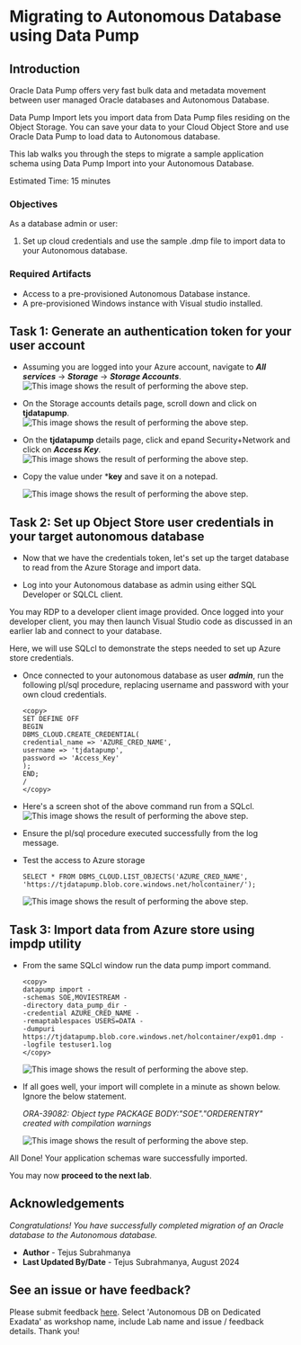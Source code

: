 # Migrating to Autonomous Database using Data Pump

## Introduction
Oracle Data Pump offers very fast bulk data and metadata movement between user managed Oracle databases and Autonomous Database.

Data Pump Import lets you import data from Data Pump files residing on the Object Storage. You can save your data to your Cloud Object Store and use Oracle Data Pump to load data to Autonomous database.

This lab walks you through the steps to migrate a sample application schema using Data Pump Import into your Autonomous Database.

Estimated Time: 15 minutes


### Objectives

As a database admin or user:
1. Set up cloud credentials and use the sample .dmp file to import data to your Autonomous database.


### Required Artifacts
- Access to a pre-provisioned Autonomous Database instance.
- A pre-provisioned Windows instance with Visual studio installed.


## Task 1: Generate an authentication token for your user account

- Assuming you are logged into your Azure account, navigate to ***All services*** -> ***Storage*** -> ***Storage Accounts***.
    ![This image shows the result of performing the above step.](./images/storage.png " ") 

- On the Storage accounts details page, scroll down and click on **tjdatapump**.
    ![This image shows the result of performing the above step.](./images/storage2.png " ")

- On the **tjdatapump** details page, click and epand Security+Network and click on ***Access Key***.
    ![This image shows the result of performing the above step.](./images/storage3.png " ")

- Copy the value under ***key** and save it on a notepad.

    ![This image shows the result of performing the above step.](./images/storage4.png " ")

## Task 2: Set up Object Store user credentials in your target autonomous database

- Now that we have the credentials token, let's set up the target database to read from the Azure Storage and import data.

- Log into your Autonomous database as admin using either SQL Developer or SQLCL client.

You may RDP to a developer client image provided. Once logged into your developer client, you may then launch Visual Studio code as discussed in an earlier lab and connect to your database.

Here, we will use SQLcl to demonstrate the steps needed to set up Azure store credentials.

- Once connected to your autonomous database as user ***admin***, run the following pl/sql procedure, replacing username and password with your own cloud credentials.

    ```
    <copy>
    SET DEFINE OFF
    BEGIN
    DBMS_CLOUD.CREATE_CREDENTIAL(
    credential_name => 'AZURE_CRED_NAME',
    username => 'tjdatapump',
    password => 'Access_Key'
    );
    END;
    /
    </copy>
    ```

- Here's a screen shot of the above command run from a SQLcl.
    ![This image shows the result of performing the above step.](./images/credentials.png " ")

- Ensure the pl/sql procedure executed successfully from the log message.

- Test the access to Azure storage

    ```
    SELECT * FROM DBMS_CLOUD.LIST_OBJECTS('AZURE_CRED_NAME', 'https://tjdatapump.blob.core.windows.net/holcontainer/');
    ```

    ![This image shows the result of performing the above step.](./images/credentials1.png " ")

## Task 3: Import data from Azure store using impdp utility

- From the same SQLcl window run the data pump import command.

    ```
    <copy>
    datapump import -
    -schemas SOE,MOVIESTREAM -
    -directory data_pump_dir -
    -credential AZURE_CRED_NAME -
    -remaptablespaces USERS=DATA -
    -dumpuri https://tjdatapump.blob.core.windows.net/holcontainer/exp01.dmp -
    -logfile testuser1.log
    </copy>
    ```

    ![This image shows the result of performing the above step.](./images/import.png " ")

- If all goes well, your import will complete in a minute as shown below. Ignore the below statement.

    *ORA-39082: Object type PACKAGE BODY:"SOE"."ORDERENTRY" created with compilation warnings*

    
    ![This image shows the result of performing the above step.](./images/import1.png " ")

All Done! Your application schemas ware successfully imported.

You may now **proceed to the next lab**.

## Acknowledgements

*Congratulations! You have successfully completed migration of an Oracle database to the Autonomous database.*

- **Author** - Tejus Subrahmanya
- **Last Updated By/Date** - Tejus Subrahmanya, August 2024

## See an issue or have feedback?
Please submit feedback [here](https://apexapps.oracle.com/pls/apex/f?p=133:1:::::P1_FEEDBACK:1).   Select 'Autonomous DB on Dedicated Exadata' as workshop name, include Lab name and issue / feedback details. Thank you!

